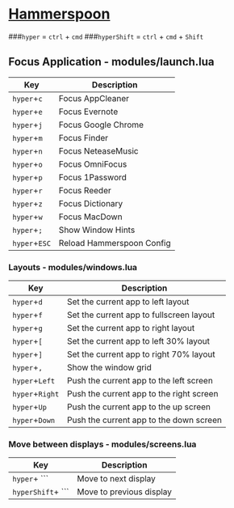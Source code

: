 [Hammerspoon](http://www.hammerspoon.org/)
====

###`hyper` = `ctrl` + `cmd`
###`hyperShift` = `ctrl` + `cmd` + `Shift`

## Focus Application - modules/launch.lua

| Key | Description |
|-----|-------------|
| `hyper`+`c` | Focus AppCleaner |
| `hyper`+`e` | Focus Evernote |
| `hyper`+`j` | Focus Google Chrome |
| `hyper`+`m` | Focus Finder |
| `hyper`+`n` | Focus NeteaseMusic |
| `hyper`+`o` | Focus OmniFocus |
| `hyper`+`p` | Focus 1Password |
| `hyper`+`r` | Focus Reeder |
| `hyper`+`z` | Focus Dictionary |
| `hyper`+`w` | Focus MacDown |
| `hyper`+`;` | Show Window Hints |
| `hyper`+`ESC` | Reload Hammerspoon Config |

### Layouts - modules/windows.lua

| Key | Description |
|-----|-------------|
| `hyper`+`d` | Set the current app to left layout |
| `hyper`+`f` | Set the current app to fullscreen layout |
| `hyper`+`g` | Set the current app to right layout |
| `hyper`+`[` | Set the current app to left 30% layout |
| `hyper`+`]` | Set the current app to right 70% layout |
| `hyper`+`,` | Show the window grid |
| `hyper`+`Left` | Push the current app to the left screen |
| `hyper`+`Right` | Push the current app to the right screen |
| `hyper`+`Up` | Push the current app to the up screen |
| `hyper`+`Down` | Push the current app to the down screen |


### Move between displays - modules/screens.lua

| Key | Description |
|-----|-------------|
| `hyper`+ `\`` | Move to next display |
| `hyperShift`+ `\`` | Move to previous display |
